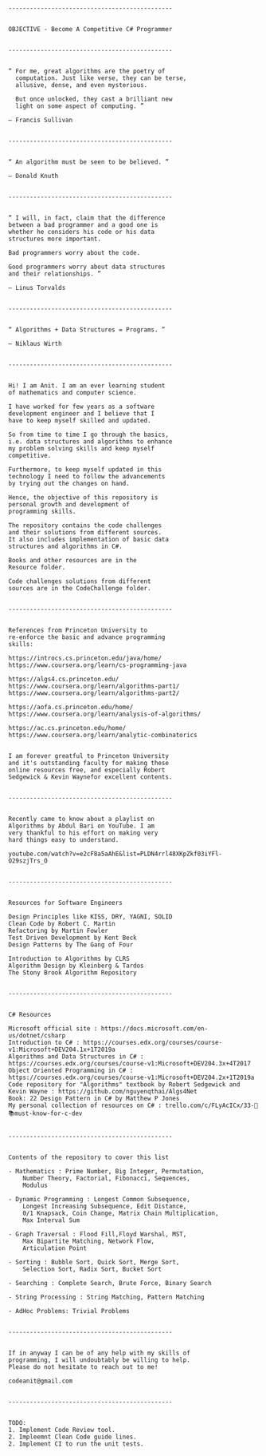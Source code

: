     ----------------------------------------------
    
    
    OBJECTIVE - Become A Competitive C# Programmer
    

    ----------------------------------------------


    “ For me, great algorithms are the poetry of
      computation. Just like verse, they can be terse,
      allusive, dense, and even mysterious.

      But once unlocked, they cast a brilliant new
      light on some aspect of computing. ”

    — Francis Sullivan


    ----------------------------------------------


    “ An algorithm must be seen to be believed. ”

    — Donald Knuth


    ----------------------------------------------


    “ I will, in fact, claim that the difference
    between a bad programmer and a good one is
    whether he considers his code or his data
    structures more important.

    Bad programmers worry about the code.

    Good programmers worry about data structures
    and their relationships. ”

    — Linus Torvalds


    ----------------------------------------------


    “ Algorithms + Data Structures = Programs. ”

    — Niklaus Wirth


    ----------------------------------------------


    Hi! I am Anit. I am an ever learning student
    of mathematics and computer science.

    I have worked for few years as a software
    development engineer and I believe that I
    have to keep myself skilled and updated. 
    
    So from time to time I go through the basics,
    i.e. data structures and algorithms to enhance
    my problem solving skills and keep myself 
    competitive.

    Furthermore, to keep myself updated in this
    technology I need to follow the advancements
    by trying out the changes on hand.

    Hence, the objective of this repository is
    personal growth and development of 
    programming skills.

    The repository contains the code challenges
    and their solutions from different sources.
    It also includes implementation of basic data
    structures and algorithms in C#.

    Books and other resources are in the 
    Resource folder.

    Code challenges solutions from different 
    sources are in the CodeChallenge folder.


    ----------------------------------------------
    

    References from Princeton University to
    re-enforce the basic and advance programming
    skills:

    https://introcs.cs.princeton.edu/java/home/
    https://www.coursera.org/learn/cs-programming-java

    https://algs4.cs.princeton.edu/
    https://www.coursera.org/learn/algorithms-part1/
    https://www.coursera.org/learn/algorithms-part2/

    https://aofa.cs.princeton.edu/home/
    https://www.coursera.org/learn/analysis-of-algorithms/

    https://ac.cs.princeton.edu/home/
    https://www.coursera.org/learn/analytic-combinatorics


    I am forever greatful to Princeton University
    and it's outstanding faculty for making these
    online resources free, and especially Robert
    Sedgewick & Kevin Waynefor excellent contents.


    ----------------------------------------------

    
    Recently came to know about a playlist on 
    Algorithms by Abdul Bari on YouTube. I am 
    very thankful to his effort on making very
    hard things easy to understand.

    youtube.com/watch?v=e2cF8a5aAhE&list=PLDN4rrl48XKpZkf03iYFl-O29szjTrs_O


    ----------------------------------------------


    Resources for Software Engineers

    Design Principles like KISS, DRY, YAGNI, SOLID
    Clean Code by Robert C. Martin
    Refactoring by Martin Fowler
    Test Driven Development by Kent Beck
    Design Patterns by The Gang of Four
    
    Introduction to Algorithms by CLRS
    Algorithm Design by Kleinberg & Tardos
    The Stony Brook Algorithm Repository


    ----------------------------------------------


    C# Resources

    Microsoft official site : https://docs.microsoft.com/en-us/dotnet/csharp
    Introduction to C# : https://courses.edx.org/courses/course-v1:Microsoft+DEV204.1x+1T2019a
    Algorithms and Data Structures in C# : https://courses.edx.org/courses/course-v1:Microsoft+DEV204.3x+4T2017
    Object Oriented Programming in C# : https://courses.edx.org/courses/course-v1:Microsoft+DEV204.2x+1T2019a
    Code repository for "Algorithms" textbook by Robert Sedgewick and Kevin Wayne : https://github.com/nguyenqthai/Algs4Net
    Book: 22 Design Pattern in C# by Matthew P Jones
    My personal collection of resources on C# : trello.com/c/FLyAcICx/33-📝📚must-know-for-c-dev


    ----------------------------------------------
    
    
    Contents of the repository to cover this list 
    
    - Mathematics : Prime Number, Big Integer, Permutation,
        Number Theory, Factorial, Fibonacci, Sequences,
        Modulus
    
    - Dynamic Programming : Longest Common Subsequence,
        Longest Increasing Subsequence, Edit Distance,
        0/1 Knapsack, Coin Change, Matrix Chain Multiplication,
        Max Interval Sum
    
    - Graph Traversal : Flood Fill,Floyd Warshal, MST,
        Max Bipartite Matching, Network Flow,
        Articulation Point
    
    - Sorting : Bubble Sort, Quick Sort, Merge Sort,
        Selection Sort, Radix Sort, Bucket Sort
    
    - Searching : Complete Search, Brute Force, Binary Search
    
    - String Processing : String Matching, Pattern Matching
    
    - AdHoc Problems: Trivial Problems


    ----------------------------------------------


    If in anyway I can be of any help with my skills of
    programming, I will undoubtably be willing to help.
    Please do not hesitate to reach out to me!

    codeanit@gmail.com


    ----------------------------------------------


    TODO:
    1. Implement Code Review tool.
    2. Impleemnt Clean Code guide lines.
    2. Implement CI to run the unit tests.